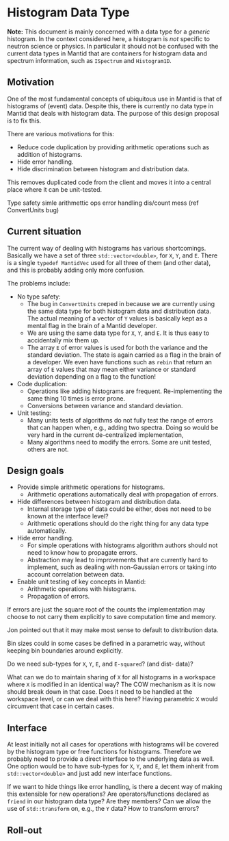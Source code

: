 # Histogram Data Type

**Note:** This document is mainly concerned with a data type for a *generic* histogram.
In the context considered here, a histogram is *not* specific to neutron science or physics.
In particular it should not be confused with the current data types in Mantid that are containers for histogram data and spectrum information, such as `ISpectrum` and `Histogram1D`.


## Motivation

One of the most fundamental concepts of ubiquitous use in Mantid is that of histograms of (event) data.
Despite this, there is currently no data type in Mantid that deals with histogram data.
The purpose of this design proposal is to fix this.

There are various motivations for this:
- Reduce code duplication by providing arithmetic operations such as addition of histograms.
- Hide error handling.
- Hide discrimination between histogram and distribution data.

This removes duplicated code from the client and moves it into a central place where it can be unit-tested.



Type safety
simle arithmettic ops
error handling
dis/count mess (ref ConvertUnits bug)


## Current situation

The current way of dealing with histograms has various shortcomings.
Basically we have a set of three `std::vector<double>`, for `X`, `Y`, and `E`.
There is a single `typedef MantidVec` used for all three of them (and other data), and this is probably adding only more confusion.

The problems include:

- No type safety:
  - The bug in `ConvertUnits` creped in because we are currently using the same data type for both histogram data and distribution data. The actual meaning of a vector of `Y` values is basically kept as a mental flag in the brain of a Mantid developer.
  - We are using the same data type for `X`, `Y`, and `E`. It is thus easy to accidentally mix them up.
  - The array `E` of error values is used for both the variance and the standard deviation. The state is again carried as a flag in the brain of a developer. We even have functions such as `rebin` that return an array of `E` values that may mean either variance or standard deviation depending on a flag to the function!
- Code duplication:
  - Operations like adding histograms are frequent. Re-implementing the same thing 10 times is error prone.
  - Conversions between variance and standard deviation.
- Unit testing:
  - Many units tests of algorithms do not fully test the range of errors that can happen when, e.g., adding two spectra. Doing so would be very hard in the current de-centralized implementation,
  - Many algorithms need to modify the errors. Some are unit tested, others are not.




## Design goals

- Provide simple arithmetic operations for histograms.
  - Arithmetic operations automatically deal with propagation of errors.
- Hide differences between histogram and distribution data.
  - Internal storage type of data could be either, does not need to be known at the interface level?
  - Arithmetic operations should do the right thing for any data type automatically.
- Hide error handling.
  - For simple operations with histograms algorithm authors should not need to know how to propagate errors.
  - Abstraction may lead to improvements that are currently hard to implement, such as dealing with non-Gaussian errors or taking into account correlation between data.
- Enable unit testing of key concepts in Mantid:
  - Arithmetic operations with histograms.
  - Propagation of errors.


If errors are just the square root of the counts the implementation may choose to not carry them explicitly to save computation time and memory.

Jon pointed out that it may make most sense to default to distribution data.

Bin sizes could in some cases be defined in a parametric way, without keeping bin boundaries around explicitly.

Do we need sub-types for `X`, `Y`, `E`, and `E-squared`? (and dist- data)?

What can we do to maintain sharing of `X` for all histograms in a workspace where `X` is modified in an identical way? The COW mechanism as it is now should break down in that case. Does it need to be handled at the workspace level, or can we deal with this here? Having parametric `X` would circumvent that case in certain cases.


## Interface

At least initially not all cases for operations with histograms will be covered by the histogram type or free functions for histograms.
Therefore we probably need to provide a direct interface to the underlying data as well.
One option would be to have sub-types for `X`, `Y`, and `E`, let them inherit from `std::vector<double>` and just add new interface functions.

If we want to hide things like error handling, is there a decent way of making this extensible for new operations? Are operators/functions declared as `friend` in our histogram data type? Are they members? Can we allow the use of `std::transform` on, e.g., the `Y` data? How to transform errors?

## Roll-out
